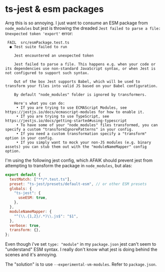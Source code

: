 # ts-jest & esm packages

Arrg this is so annoying. I just want to consume an ESM package from `node_modules` but jest is throwing the dreaded `Jest failed to parse a file: Unexpected token 'export'` error:

```console
 FAIL  src/esmPackage.test.ts
  ● Test suite failed to run

    Jest encountered an unexpected token

    Jest failed to parse a file. This happens e.g. when your code or its dependencies use non-standard JavaScript syntax, or when Jest is not configured to support such syntax.

    Out of the box Jest supports Babel, which will be used to transform your files into valid JS based on your Babel configuration.

    By default "node_modules" folder is ignored by transformers.

    Here's what you can do:
     • If you are trying to use ECMAScript Modules, see https://jestjs.io/docs/ecmascript-modules for how to enable it.
     • If you are trying to use TypeScript, see https://jestjs.io/docs/getting-started#using-typescript
     • To have some of your "node_modules" files transformed, you can specify a custom "transformIgnorePatterns" in your config.
     • If you need a custom transformation specify a "transform" option in your config.
     • If you simply want to mock your non-JS modules (e.g. binary assets) you can stub them out with the "moduleNameMapper" config option.
```

I'm using the following jest config, which AFAIK should prevent jest from attempting to transform the package in `node_modules`, but alas:

```js
export default {
  testMatch: ["**/*.test.ts"],
  preset: "ts-jest/presets/default-esm", // or other ESM presets
  globals: {
    "ts-jest": {
      useESM: true,
    },
  },
  moduleNameMapper: {
    "^(\\.{1,2}/.*)\\.js$": "$1",
  },
  verbose: true,
  transform: {},
};
```

Even though i've set `type: "module"` in my `package.json` jest can't seem to "understand" ESM syntax. I really don't know what jest is doing behind the scenes and it's annoying.

The "solution" is to use `--experimental-vm-modules`. Refer to `package.json`.
